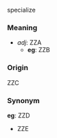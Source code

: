 specialize
### Meaning
+ _adj_: ZZA
    + __eg__: ZZB

### Origin

ZZC

### Synonym

__eg__: ZZD

+ ZZE



